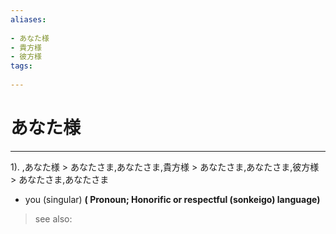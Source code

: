 ```yaml
---
aliases:
    
- あなた様
- 貴方様
- 彼方様
tags:
    
---
```


# あなた様
---
1).
,あなた様 > あなたさま,あなたさま,貴方様 > あなたさま,あなたさま,彼方様 > あなたさま,あなたさま

- you (singular)
**( Pronoun; Honorific or respectful (sonkeigo) language)**
> see also: 
            